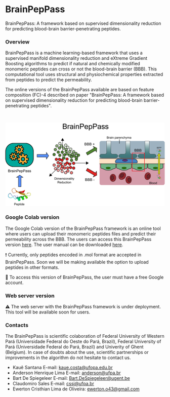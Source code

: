 # BrainPepPass
BrainPepPass: A framework based on supervised dimensionality reduction for predicting blood-brain barrier-penetrating peptides.

### Overview

BrainPepPass is a machine learning-based framework that uses a supervised manifold dimensionality reduction and eXtreme Gradient Boosting algorithms to predict if natural and chemically modified monomeric peptides can cross or not the blood-brain barrier (BBB). This computational tool uses structural and physiochemical properties extracted from peptides to predict the permeability. 

The online versions of the BrainPepPass available are based on feature composition (FC)-4 described on paper "BrainPepPass: A framework based on supervised dimensionality reduction for predicting blood-brain barrier-penetrating peptides".

<br>
<p align="center">
    <img src="images/schematic_webserver.png" width="700" >
</p>

### Google Colab version
The Google Colab version of the BrainPepPass framework is an online tool where users can upload their monomeric peptides files and predict their permeability across the BBB. The users can access this BrainPepPass version [here](https://colab.research.google.com/drive/1O-obGm1mN7RdyevRzs3h0uQ0ZtIsNCa_?usp=sharing). The user manual can be downloaded [here](https://github.com/ewerton-cristhian/BrainPepPass/blob/master/manual/user_manual_BrainPepPass.pdf).

:exclamation: Currently, only peptides encoded in .mol format are accepted in BrainPepPass. Soon we will be making available the option to upload peptides in other formats. 

:key: To access this version of BrainPepPass, the user must have a free Google account.

### Web server version
:warning: The web server with the BrainPepPass framework is under deployment. This tool will be available soon for users.

### Contacts
The BrainPepPass is scientific colaboration of Federal University of Western Pará (Universidade Federal do Oeste do Pará, Brazil), Federal University of Pará (Universidade Federal do Pará, Brazil) and Univerity of Ghent (Belgium).
In case of doubts about the use, scientific partnerships or improvements in the algorithm do not hesitate to contact us.

* Kauê Santana E-mail: kaue.costa@ufopa.edu.br
* Anderson Henrique Lima E-mail: anderson@ufpa.br
* Bart De Spiegeleer E-mail: Bart.DeSpiegeleer@ugent.be
* Claudomiro Sales E-mail: cssj@ufpa.br
* Ewerton Cristhian Lima de Oliveira: ewerton.o43@gmail.com
